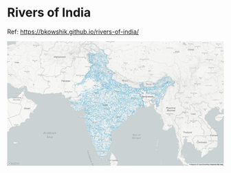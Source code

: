 # Rivers of India

Ref: https://bkowshik.github.io/rivers-of-india/

![](static/images/rivers-of-india.png)
